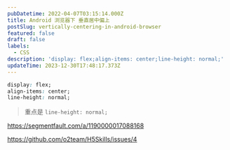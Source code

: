 ```yaml
---
pubDatetime: 2022-04-07T03:15:14.000Z
title: Android 浏览器下 垂直居中偏上
postSlug: vertically-centering-in-android-browser
featured: false
draft: false
labels:
  - CSS
description: 'display: flex;align-items: center;line-height: normal;'
updateTime: 2023-12-30T17:48:17.373Z
---
```


```css
display: flex;
align-items: center;
line-height: normal;
```

> 重点是 `line-height: normal;`

<https://segmentfault.com/a/1190000017088168>

<https://github.com/o2team/H5Skills/issues/4>
